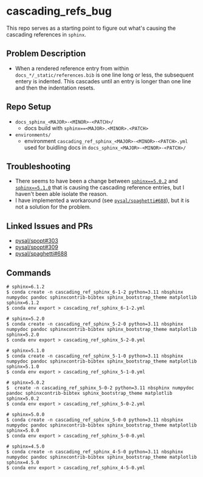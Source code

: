 # cascading_refs_bug

This repo serves as a starting point to figure out what's causing the cascading references in `sphinx`.

## Problem Description

* When a rendered reference entry from within `docs_*/_static/references.bib` is one line long or less, the subsequent entery is indented. This cascades until an entry is longer than one line and then the indentation resets.

## Repo Setup

* `docs_sphinx_<MAJOR>-<MINOR>-<PATCH>/`
  * docs build with `sphinx==<MAJOR>.<MINOR>.<PATCH>`
* `environments/`
  * environment `cascading_ref_sphinx_<MAJOR>-<MINOR>-<PATCH>.yml` used for buidling docs in `docs_sphinx_<MAJOR>-<MINOR>-<PATCH>/`

## Troubleshooting

* There seems to have been a change between [`sphinx==5.0.2`](https://github.com/jGaboardi/cascading_refs_bug/docs_sphinx_5-0-2/_build/html/references.html) and [`sphinx==5.1.0`](https://github.com/jGaboardi/cascading_refs_bug/docs_sphinx_5-1-0/_build/html/references.html) that is causing the cascading reference entries, but I haven't been able isolate the reason.
* I have implemented a workaround (see [`pysal/spaghetti#688`](https://github.com/pysal/spaghetti/pull/688)), but it is not a solution for the problem.

## Linked Issues and PRs

* [pysal/spopt#303](https://github.com/pysal/spopt/issues/303)
* [pysal/spopt#309](https://github.com/pysal/spopt/pull/309)
* [pysal/spaghetti#688](https://github.com/pysal/spaghetti/pull/688)


## Commands
```
# sphinx=6.1.2
$ conda create -n cascading_ref_sphinx_6-1-2 python=3.11 nbsphinx numpydoc pandoc sphinxcontrib-bibtex sphinx_bootstrap_theme matplotlib sphinx=6.1.2
$ conda env export > cascading_ref_sphinx_6-1-2.yml

# sphinx=5.2.0
$ conda create -n cascading_ref_sphinx_5-2-0 python=3.11 nbsphinx numpydoc pandoc sphinxcontrib-bibtex sphinx_bootstrap_theme matplotlib sphinx=5.2.0
$ conda env export > cascading_ref_sphinx_5-2-0.yml

# sphinx=5.1.0
$ conda create -n cascading_ref_sphinx_5-1-0 python=3.11 nbsphinx numpydoc pandoc sphinxcontrib-bibtex sphinx_bootstrap_theme matplotlib sphinx=5.1.0
$ conda env export > cascading_ref_sphinx_5-1-0.yml

# sphinx=5.0.2
$  create -n cascading_ref_sphinx_5-0-2 python=3.11 nbsphinx numpydoc pandoc sphinxcontrib-bibtex sphinx_bootstrap_theme matplotlib sphinx=5.0.2
$ conda env export > cascading_ref_sphinx_5-0-2.yml

# sphinx=5.0.0
$ conda create -n cascading_ref_sphinx_5-0-0 python=3.11 nbsphinx numpydoc pandoc sphinxcontrib-bibtex sphinx_bootstrap_theme matplotlib sphinx=5.0.0
$ conda env export > cascading_ref_sphinx_5-0-0.yml

# sphinx=4.5.0
$ conda create -n cascading_ref_sphinx_4-5-0 python=3.11 nbsphinx numpydoc pandoc sphinxcontrib-bibtex sphinx_bootstrap_theme matplotlib sphinx=4.5.0
$ conda env export > cascading_ref_sphinx_4-5-0.yml
```
